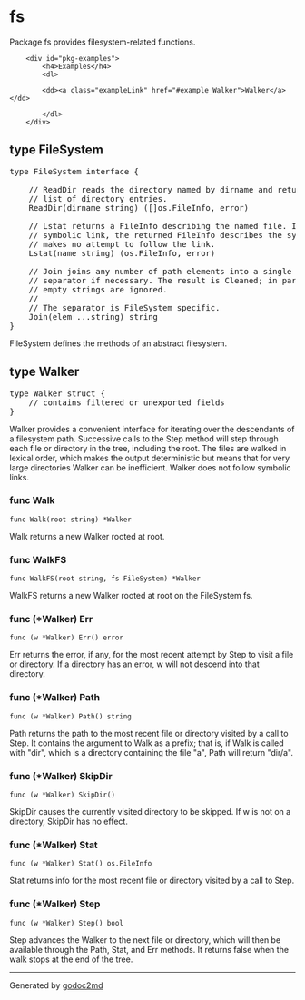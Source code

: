 
# fs

Package fs provides filesystem-related functions.





		<div id="pkg-examples">
			<h4>Examples</h4>
			<dl>
			
			<dd><a class="exampleLink" href="#example_Walker">Walker</a></dd>
			
			</dl>
		</div>








## type FileSystem
<pre>type FileSystem interface {

    // ReadDir reads the directory named by dirname and returns a
    // list of directory entries.
    ReadDir(dirname string) ([]os.FileInfo, error)

    // Lstat returns a FileInfo describing the named file. If the file is a
    // symbolic link, the returned FileInfo describes the symbolic link. Lstat
    // makes no attempt to follow the link.
    Lstat(name string) (os.FileInfo, error)

    // Join joins any number of path elements into a single path, adding a
    // separator if necessary. The result is Cleaned; in particular, all
    // empty strings are ignored.
    //
    // The separator is FileSystem specific.
    Join(elem ...string) string
}</pre>
FileSystem defines the methods of an abstract filesystem.















## type Walker
<pre>type Walker struct {
    // contains filtered or unexported fields
}</pre>
Walker provides a convenient interface for iterating over the
descendants of a filesystem path.
Successive calls to the Step method will step through each
file or directory in the tree, including the root. The files
are walked in lexical order, which makes the output deterministic
but means that for very large directories Walker can be inefficient.
Walker does not follow symbolic links.











### func Walk

    func Walk(root string) *Walker

Walk returns a new Walker rooted at root.





### func WalkFS

    func WalkFS(root string, fs FileSystem) *Walker

WalkFS returns a new Walker rooted at root on the FileSystem fs.







### func (*Walker) Err

    func (w *Walker) Err() error

Err returns the error, if any, for the most recent attempt
by Step to visit a file or directory. If a directory has
an error, w will not descend into that directory.






### func (*Walker) Path

    func (w *Walker) Path() string

Path returns the path to the most recent file or directory
visited by a call to Step. It contains the argument to Walk
as a prefix; that is, if Walk is called with "dir", which is
a directory containing the file "a", Path will return "dir/a".






### func (*Walker) SkipDir

    func (w *Walker) SkipDir()

SkipDir causes the currently visited directory to be skipped.
If w is not on a directory, SkipDir has no effect.






### func (*Walker) Stat

    func (w *Walker) Stat() os.FileInfo

Stat returns info for the most recent file or directory
visited by a call to Step.






### func (*Walker) Step

    func (w *Walker) Step() bool

Step advances the Walker to the next file or directory,
which will then be available through the Path, Stat,
and Err methods.
It returns false when the walk stops at the end of the tree.












- - -
Generated by [godoc2md](http://godoc.org/github.com/davecheney/godoc2md)